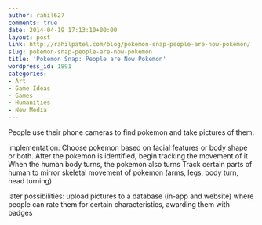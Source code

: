 ```yaml
---
author: rahil627
comments: true
date: 2014-04-19 17:13:10+00:00
layout: post
link: http://rahilpatel.com/blog/pokemon-snap-people-are-now-pokemon/
slug: pokemon-snap-people-are-now-pokemon
title: 'Pokemon Snap: People are Now Pokemon'
wordpress_id: 1891
categories:
- Art
- Game Ideas
- Games
- Humanities
- New Media
---
```


People use their phone cameras to find pokemon and take pictures of them.

implementation:
Choose pokemon based on facial features or body shape or both.
After the pokemon is identified, begin tracking the movement of it
When the human body turns, the pokemon also turns
Track certain parts of human to mirror skeletal movement of pokemon (arms, legs, body turn, head turning)

later possibilities:
upload pictures to a database (in-app and website) where people can rate them for certain characteristics, awarding them with badges
